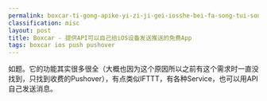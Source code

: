 ```yaml
---
permalink: boxcar-ti-gong-apike-yi-zi-ji-gei-iosshe-bei-fa-song-tui-song-de-mian-fei-app.html
classification: misc
layout: post
title: Boxcar - 提供API可以自己给iOS设备发送推送的免费App
tags: boxcar ios push pushover
---
```


如题。它的功能其实很多很全（大概也因为这个原因所以之前有这个需求时一直没找到，只找到收费的Pushover），有点类似IFTTT，有各种Service，也可以用API自己发送消息。

